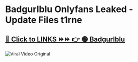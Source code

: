 
 # Badgurlblu Onlyfans Leaked - Update Files t1rne

## <h2><a href="https://clipsfans.com/Badgurlblu&ref=git">🔗 Click to LINKS ⏩⏩ 👉 🟢 Badgurlblu </a></h2>

<a href="https://clipsfans.com/Badgurlblu&ref=git" rel="nofollow" data-target="animated-image.originalLink"><img src="https://i.ibb.co.com/xMMVF88/686577567.gif" alt="Viral Video Original" style="max-width: 100%; display: inline-block;" data-target="animated-image.originalImage"></a>

